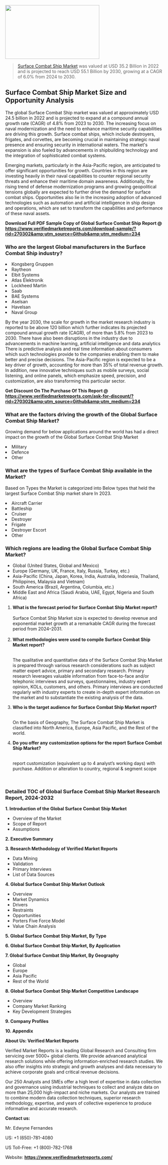 <img src="https://ffe5etoiles.com/wp-content/uploads/2024/12/MST1-300x171.png" alt="" width="300" height="171" class="alignnone size-medium wp-image-20088" /><blockquote><p><p><a href="https://www.verifiedmarketreports.com/download-sample/?rid=270302&utm_source=Github&utm_medium=234" target="_blank">Surface Combat Ship Market</a> was valued at USD 35.2 Billion in 2022 and is projected to reach USD 55.1 Billion by 2030, growing at a CAGR of 6.0% from 2024 to 2030.</p></blockquote><p><h2>Surface Combat Ship Market Size and Opportunity Analysis</h2><p>The global Surface Combat Ship market was valued at approximately USD 24.5 billion in 2022 and is projected to expand at a compound annual growth rate (CAGR) of 4.8% from 2023 to 2030. The increasing focus on naval modernization and the need to enhance maritime security capabilities are driving this growth. Surface combat ships, which include destroyers, frigates, and corvettes, are becoming crucial in maintaining strategic naval presence and ensuring security in international waters. The market's expansion is also fueled by advancements in shipbuilding technology and the integration of sophisticated combat systems.</p><p>Emerging markets, particularly in the Asia-Pacific region, are anticipated to offer significant opportunities for growth. Countries in this region are investing heavily in their naval capabilities to counter regional security threats and enhance their maritime domain awareness. Additionally, the rising trend of defense modernization programs and growing geopolitical tensions globally are expected to further drive the demand for surface combat ships. Opportunities also lie in the increasing adoption of advanced technologies such as automation and artificial intelligence in ship design and operations, which are set to transform the capabilities and performance of these naval assets.</p></p><p class=""><strong>Download Full PDF Sample Copy of Global Surface Combat Ship Report @ <a href="https://www.verifiedmarketreports.com/download-sample/?rid=270302&amp;utm_source=Github&amp;utm_medium=234" target="_blank">https://www.verifiedmarketreports.com/download-sample/?rid=270302&amp;utm_source=Github&amp;utm_medium=234</a></strong></p><h3 id="" class="">Who are the largest Global manufacturers in the Surface Combat Ship industry?</h3><p><li>Kongsberg Gruppen</li><li> Raytheon</li><li> Elbit Systems</li><li> Atlas Elektronik</li><li> Lockheed Martin</li><li> Saab</li><li> BAE Systems</li><li> Aselsan</li><li> Havelsan</li><li> Naval Group</li></p><div class=""><div class="" dir="" data-message-author-role="" data-message-id="" data-message-model-slug=""><div class=""><div class=""><div class=""><div class="" dir="" data-message-author-role="" data-message-id="" data-message-model-slug=""><div class=""><div class=""><p>By the year 2030, the scale for growth in the market research industry is reported to be above 120 billion which further indicates its projected compound annual growth rate (CAGR), of more than 5.8% from 2023 to 2030. There have also been disruptions in the industry due to advancements in machine learning, artificial intelligence and data analytics There is predictive analysis and real time information about consumers which such technologies provide to the companies enabling them to make better and precise decisions. The Asia-Pacific region is expected to be a key driver of growth, accounting for more than 35% of total revenue growth. In addition, new innovative techniques such as mobile surveys, social listening, and online panels, which emphasize speed, precision, and customization, are also transforming this particular sector.</p><p><strong>Get Discount On The Purchase Of This Report @&nbsp; <a href="https://www.verifiedmarketreports.com/ask-for-discount/?rid=270302&amp;utm_source=Github&amp;utm_medium=234" target="_blank">https://www.verifiedmarketreports.com/ask-for-discount/?rid=270302&amp;utm_source=Github&amp;utm_medium=234</a></strong></p></div></div></div></div></div></div></div></div><h3 id="" class="">What are the factors driving the growth of the Global Surface Combat Ship Market?</h3><p id="" class="">Growing demand for below applications around the world has had a direct impact on the growth of the Global Surface Combat Ship Market</p><p id="" class=""><li>Military</li><li> Defence</li><li> Other</li></p><h3 id="" class="">What are the types of Surface Combat Ship available in the Market?</h3><p id="" class="">Based on Types the Market is categorized into Below types that held the largest Surface Combat Ship market share In 2023.</p><p id="" class=""><li>Aircraft Carrier</li><li> Battleship</li><li> Cruiser</li><li> Destroyer</li><li> Frigate</li><li> Destroyer Escort</li><li> Other</li></p><h3 id="" class="">Which regions are leading the Global Surface Combat Ship Market?</h3><ul><li>Global (United States, Global and Mexico)</li><li>Europe (Germany, UK, France, Italy, Russia, Turkey, etc.)</li><li>Asia-Pacific (China, Japan, Korea, India, Australia, Indonesia, Thailand, Philippines, Malaysia and Vietnam)</li><li>South America (Brazil, Argentina, Columbia, etc.)</li><li>Middle East and Africa (Saudi Arabia, UAE, Egypt, Nigeria and South Africa)</li></ul><p><ol><li><strong>What is the forecast period for Surface Combat Ship Market report?<br /></strong><br /><span data-sheets-root="1" data-sheets-value="{&quot;1&quot;:2,&quot;2&quot;:&quot;XXXX size is expected to develop revenue and exponential market growth at a remarkable CAGR during the forecast period from 2024&ndash;2030.&quot;}" data-sheets-userformat="{&quot;2&quot;:12674,&quot;4&quot;:{&quot;1&quot;:2,&quot;2&quot;:16776960},&quot;10&quot;:2,&quot;11&quot;:0,&quot;15&quot;:&quot;Arial&quot;,&quot;16&quot;:12}">Surface Combat Ship Market size is expected to develop revenue and exponential market growth at a remarkable CAGR during the forecast period from 2024&ndash;2031.</span><br /><br /></li><li><strong>What methodologies were used to compile Surface Combat Ship Market report?<br /><br /></strong><p>The qualitative and quantitative data of the&nbsp;Surface Combat Ship Market is prepared through various research considerations such as subject matter expert advice, primary and secondary research. Primary research leverages valuable information from face-to-face and/or telephonic interviews and surveys, questionnaires, industry expert opinion, KOLs, customers, and others. Primary interviews are conducted regularly with industry experts to create in-depth expert information on the market and to substantiate the existing analysis of the data.&nbsp;</p></li><li><strong>Who is the target audience for Surface Combat Ship Market report?<br /><br /></strong><p>On the basis of Geography, The&nbsp;Surface Combat Ship Market is classified into North America, Europe, Asia Pacific, and the Rest of the world.</p></li><li><strong>Do you offer any customization options for the report Surface Combat Ship Market?<br /><br /></strong><p>report customization (equivalent up to 4 analyst&rsquo;s working days) with purchase. Addition or alteration to country, regional &amp; segment scope</p><p>&nbsp;</p></li></ol></p><h3 id="" class="">Detailed TOC of Global Surface Combat Ship Market Research Report, 2024-2032</h3><p id="" class=""><strong>1. Introduction of the Global Surface Combat Ship Market</strong></p><ul><li>Overview of the Market</li><li>Scope of Report</li><li>Assumptions</li></ul><p id="" class=""><strong>2. Executive Summary</strong></p><p id="" class=""><strong>3. Research Methodology of&nbsp;Verified Market Reports</strong></p><ul><li>Data Mining</li><li>Validation</li><li>Primary Interviews</li><li>List of Data Sources</li></ul><p id="" class=""><strong>4. Global Surface Combat Ship Market Outlook</strong></p><ul><li>Overview</li><li>Market Dynamics</li><li>Drivers</li><li>Restraints</li><li>Opportunities</li><li>Porters Five Force Model</li><li>Value Chain Analysis</li></ul><p id="" class=""><strong>5. Global Surface Combat Ship Market, By&nbsp;Type</strong></p><p id="" class=""><strong>6. Global Surface Combat Ship Market, By Application</strong></p><p id="" class=""><strong>7. Global Surface Combat Ship Market, By Geography</strong></p><ul><li>Global</li><li>Europe</li><li>Asia Pacific</li><li>Rest of the World</li></ul><p id="" class=""><strong>8. Global Surface Combat Ship Market Competitive Landscape</strong></p><ul><li>Overview</li><li>Company Market Ranking</li><li>Key Development Strategies</li></ul><p id="" class=""><strong>9. Company Profiles</strong></p><p id="" class=""><strong>10. Appendix</strong></p><p id="" class=""><strong>About Us: Verified Market Reports</strong></p><p id="" class="">Verified Market Reports is a leading Global Research and Consulting firm servicing over 5000+ global clients. We provide advanced analytical research solutions while offering information-enriched research studies. We also offer insights into strategic and growth analyses and data necessary to achieve corporate goals and critical revenue decisions.</p><p id="" class="">Our 250 Analysts and SMEs offer a high level of expertise in data collection and governance using industrial techniques to collect and analyze data on more than 25,000 high-impact and niche markets. Our analysts are trained to combine modern data collection techniques, superior research methodology, expertise, and years of collective experience to produce informative and accurate research.</p><p id="" class=""><strong>Contact us:</strong></p><p id="" class="">Mr. Edwyne Fernandes</p><p id="" class="">US: +1 (650)-781-4080</p><p id="" class="">US Toll-Free: +1 (800)-782-1768</p><p id="" class="">Website: <a target="" data-test-app-aware-link=""><strong>https://www.verifiedmarketreports.com/</strong></a></p>
